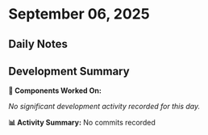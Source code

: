 # September 06, 2025

## Daily Notes

## Development Summary

**🔧 Components Worked On:**

*No significant development activity recorded for this day.*

**📊 Activity Summary:** No commits recorded